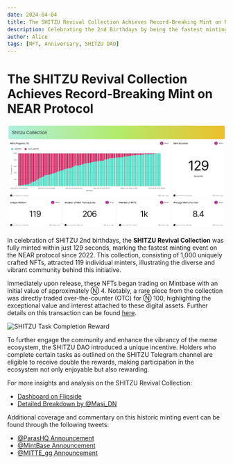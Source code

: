 ```yaml
---
date: 2024-04-04
title: The SHITZU Revival Collection Achieves Record-Breaking Mint on NEAR Protocol
description: Celebrating the 2nd Birthdays by being the fastest minting event on the NEAR blockchain with the SHITZU DAO's anniversary NFT collection.
author: Alice
tags: [NFT, Anniversary, SHITZU DAO]
---
```


# The SHITZU Revival Collection Achieves Record-Breaking Mint on NEAR Protocol

![SHITZU Revival Collection](./thumbnail.png)

In celebration of SHITZU 2nd birthdays, the **SHITZU Revival Collection** was fully minted within just 129 seconds, marking the fastest minting event on the NEAR protocol since 2022. This collection, consisting of 1,000 uniquely crafted NFTs, attracted 119 individual minters, illustrating the diverse and vibrant community behind this initiative.

Immediately upon release, these NFTs began trading on Mintbase with an initial value of approximately Ⓝ 4. Notably, a rare piece from the collection was directly traded over-the-counter (OTC) for Ⓝ 100, highlighting the exceptional value and interest attached to these digital assets. Further details on this transaction can be found [here](https://twitter.com/yuensid/status/1774834617608229137).

![SHITZU Task Completion Reward](image.png)

To further engage the community and enhance the vibrancy of the meme ecosystem, the SHITZU DAO introduced a unique incentive. Holders who complete certain tasks as outlined on the SHITZU Telegram channel are eligible to receive double the rewards, making participation in the ecosystem not only enjoyable but also rewarding.

For more insights and analysis on the SHITZU Revival Collection:

- [Dashboard on Flipside](https://flipsidecrypto.xyz/Masi/shitzu-collection-F7CJkI)
- [Detailed Breakdown by @Masi_DN](https://twitter.com/Masi_DN/status/1775253983411454380)

Additional coverage and commentary on this historic minting event can be found through the following tweets:

- [@ParasHQ Announcement](https://twitter.com/ParasHQ/status/1775011842630582456)
- [@MintBase Announcement](https://twitter.com/mintbase/status/1775074605520031989)
- [@MITTE_gg Announcement](https://twitter.com/MITTE_gg/status/1775433072810566007)
